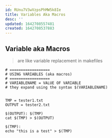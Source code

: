 ```yaml
---
id: RUnu7V3wVzpsPhMW5k8Ie
title: Variables Aka Macros
desc: ''
updated: 1642708557481
created: 1642708537883
---
```


## Variable aka Macros

> are like variable replacement in makefiles

```make
# ==================
# USING VARIABLES (aka macros)
# ==================
# VARIABLENAME = VALUE OF VARIABLE
# they expand using the syntax $(VARIABLENAME)


TMP = tester1.txt
OUTPUT = tester2.txt

$(OUTPUT): $(TMP)
cat $(TMP) > $(OUTPUT)

$(TMP):
echo "this is a test" > $(TMP)
```
